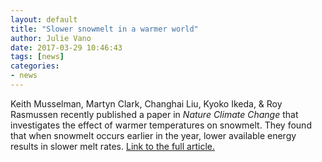 ```yaml
---
layout: default
title: "Slower snowmelt in a warmer world"
author: Julie Vano
date: 2017-03-29 10:46:43
tags: [news]
categories:
- news
---
```


Keith Musselman, Martyn Clark, Changhai Liu, Kyoko Ikeda, & Roy Rasmussen recently published a paper in <i>Nature Climate Change</i> that investigates the effect of warmer temperatures on snowmelt. They found that when snowmelt occurs earlier in the year, lower available energy results in slower melt rates.  <a href="http://www.nature.com/nclimate/journal/v7/n3/full/nclimate3225.html"> Link to the full article. </a>  


